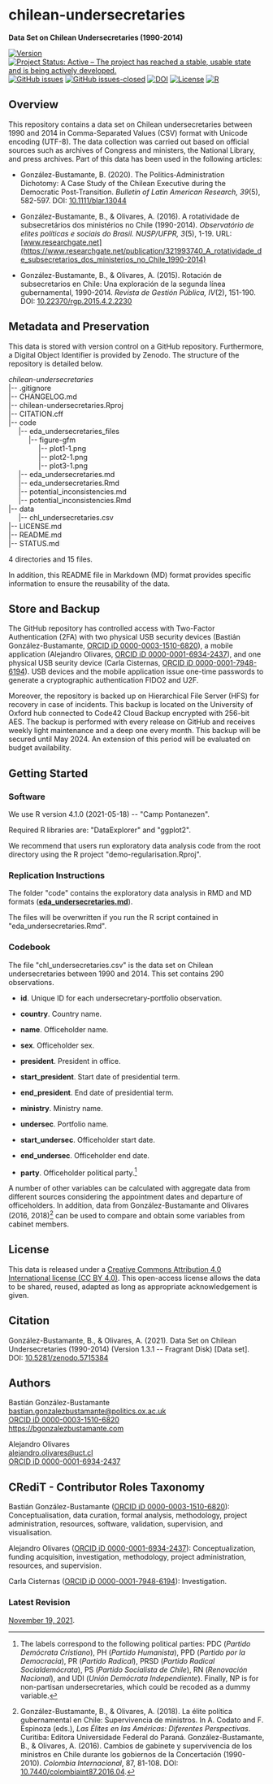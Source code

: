 # chilean-undersecretaries
**Data Set on Chilean Undersecretaries (1990-2014)**

[![Version](https://img.shields.io/badge/version-v1.3.1-blue.svg)](CHANGELOG.md) [![Project Status: Active – The project has reached a stable, usable state and is being actively developed.](https://www.repostatus.org/badges/latest/active.svg)](STATUS.md) [![GitHub issues](https://img.shields.io/github/issues/bgonzalezbustamante/chilean-undersecretaries.svg)](https://github.com/bgonzalezbustamante/chilean-undersecretaries/issues/) [![GitHub issues-closed](https://img.shields.io/github/issues-closed/bgonzalezbustamante/chilean-undersecretaries.svg)](https://github.com/bgonzalezbustamante/chilean-undersecretaries/issues?q=is%3Aissue+is%3Aclosed) [![DOI](https://zenodo.org/badge/428418754.svg)](https://zenodo.org/badge/latestdoi/428418754) [![License](https://img.shields.io/badge/license-CC--BY--4.0-black)](LICENSE.md) [![R](https://img.shields.io/badge/made%20with-R%20v4.1.0-1f425f.svg)](https://cran.r-project.org/)

## Overview

This repository contains a data set on Chilean undersecretaries between 1990 and 2014 in Comma-Separated Values (CSV) format with Unicode encoding (UTF-8). The data collection was carried out based on official sources such as archives of Congress and ministers, the National Library, and press archives. Part of this data has been used in the following articles:

- González-Bustamante, B. (2020). The Politics‐Administration Dichotomy: A Case Study of the Chilean Executive during the Democratic Post‐Transition. *Bulletin of Latin American Research, 39*(5), 582-597. DOI: [10.1111/blar.13044](https://doi.org/10.1111/blar.13044)

- González-Bustamante, B., & Olivares, A. (2016). A rotatividade de subsecretários dos ministérios no Chile (1990-2014). *Observatório de elites políticas e sociais do Brasil. NUSP/UFPR, 3*(5), 1-19. URL: [www.researchgate.net](https://www.researchgate.net/publication/321993740_A_rotatividade_de_subsecretarios_dos_ministerios_no_Chile_1990-2014)

- González-Bustamante, B., & Olivares, A. (2015). Rotación de subsecretarios en Chile: Una exploración de la segunda línea gubernamental, 1990-2014. *Revista de Gestión Pública, IV*(2), 151-190. DOI: [10.22370/rgp.2015.4.2.2230](https://doi.org/10.22370/rgp.2015.4.2.2230)

## Metadata and Preservation

This data is stored with version control on a GitHub repository. Furthermore, a Digital Object Identifier is provided by Zenodo. The structure of the repository is detailed below.

*chilean-undersecretaries* \
|-- .gitignore \
|-- CHANGELOG.md \
|-- chilean-undersecretaries.Rproj \
|-- CITATION.cff \
|-- code \
&nbsp;&nbsp;&nbsp;&nbsp;&nbsp;|-- eda_undersecretaries_files \
&nbsp;&nbsp;&nbsp;&nbsp;&nbsp;&nbsp;&nbsp;&nbsp;&nbsp;&nbsp;|-- figure-gfm \
&nbsp;&nbsp;&nbsp;&nbsp;&nbsp;&nbsp;&nbsp;&nbsp;&nbsp;&nbsp;&nbsp;&nbsp;&nbsp;&nbsp;&nbsp;|-- plot1-1.png \
&nbsp;&nbsp;&nbsp;&nbsp;&nbsp;&nbsp;&nbsp;&nbsp;&nbsp;&nbsp;&nbsp;&nbsp;&nbsp;&nbsp;&nbsp;|-- plot2-1.png \
&nbsp;&nbsp;&nbsp;&nbsp;&nbsp;&nbsp;&nbsp;&nbsp;&nbsp;&nbsp;&nbsp;&nbsp;&nbsp;&nbsp;&nbsp;|-- plot3-1.png \
&nbsp;&nbsp;&nbsp;&nbsp;&nbsp;|-- eda_undersecretaries.md \
&nbsp;&nbsp;&nbsp;&nbsp;&nbsp;|-- eda_undersecretaries.Rmd \
&nbsp;&nbsp;&nbsp;&nbsp;&nbsp;|-- potential_inconsistencies.md \
&nbsp;&nbsp;&nbsp;&nbsp;&nbsp;|-- potential_inconsistencies.Rmd \
|-- data \
&nbsp;&nbsp;&nbsp;&nbsp;&nbsp;|-- chl_undersecretaries.csv \
|-- LICENSE.md \
|-- README.md \
|-- STATUS.md

4 directories and 15 files.

In addition, this README file in Markdown (MD) format provides specific information to ensure the reusability of the data.

## Store and Backup

The GitHub repository has controlled access with Two-Factor Authentication (2FA) with two physical USB security devices (Bastián González-Bustamante, [ORCID iD 0000-0003-1510-6820](https://orcid.org/0000-0003-1510-6820)), a mobile application (Alejandro Olivares, [ORCID iD 0000-0001-6934-2437](https://orcid.org/0000-0001-6934-2437)), and one physical USB seurity device (Carla Cisternas, [ORCID iD 0000-0001-7948-6194](https://orcid.org/0000-0001-7948-6194)). USB devices and the mobile application issue one-time passwords to generate a cryptographic authentication FIDO2 and U2F.

Moreover, the repository is backed up on Hierarchical File Server (HFS) for recovery in case of incidents. This backup is located on the University of Oxford hub connected to Code42 Cloud Backup encrypted with 256-bit AES. The backup is performed with every release on GitHub and receives weekly light maintenance and a deep one every month. This backup will be secured until May 2024. An extension of this period will be evaluated on budget availability.

## Getting Started

### Software

We use R version 4.1.0 (2021-05-18) -- "Camp Pontanezen".

Required R libraries are: "DataExplorer" and "ggplot2".

We recommend that users run exploratory data analysis code from the root directory using the R project "demo-regularisation.Rproj".

### Replication Instructions

The folder "code" contains the exploratory data analysis in RMD and MD formats ([**eda_undersecretaries.md**](code/eda_undersecretaries.md)).

The files will be overwritten if you run the R script contained in "eda_undersecretaries.Rmd".

### Codebook

The file "chl_undersecretaries.csv" is the data set on Chilean undersecretaries between 1990 and 2014. This set contains 290 observations.

- **id**. Unique ID for each undersecretary-portfolio observation.

- **country**. Country name.

- **name**. Officeholder name.

- **sex**. Officeholder sex.

- **president**. President in office.

- **start_president**. Start date of presidential term.

- **end_president**. End date of presidential term.

- **ministry**. Ministry name.

- **undersec**. Portfolio name.

- **start_undersec**. Officeholder start date.

- **end_undersec**. Officeholder end date.

- **party**. Officeholder political party.[^1]

A number of other variables can be calculated with aggregate data from different sources considering the appointment dates and departure of officeholders. In addition, data from González-Bustamante and Olivares (2016, 2018)[^2] can be used to compare and obtain some variables from cabinet members.

## License

This data is released under a [Creative Commons Attribution 4.0 International license (CC BY 4.0)](LICENSE.md). This open-access license allows the data to be shared, reused, adapted as long as appropriate acknowledgement is given.

## Citation

González-Bustamante, B., & Olivares, A. (2021). Data Set on Chilean Undersecretaries (1990-2014) (Version 1.3.1 -- Fragrant Disk) [Data set]. DOI: [10.5281/zenodo.5715384](https://doi.org/10.5281/zenodo.5715384)

## Authors

Bastián González-Bustamante \
bastian.gonzalezbustamante@politics.ox.ac.uk \
[ORCID iD 0000-0003-1510-6820](https://orcid.org/0000-0003-1510-6820) \
https://bgonzalezbustamante.com 

Alejandro Olivares \
alejandro.olivares@uct.cl \
[ORCID iD 0000-0001-6934-2437](https://orcid.org/0000-0001-6934-2437)

## CRediT - Contributor Roles Taxonomy

Bastián González-Bustamante ([ORCID iD 0000-0003-1510-6820](https://orcid.org/0000-0003-1510-6820)): Conceptualisation, data curation, formal analysis, methodology, project administration, resources, software, validation, supervision, and visualisation.

Alejandro Olivares ([ORCID iD 0000-0001-6934-2437](https://orcid.org/0000-0001-6934-2437)): Conceptualization, funding acquisition, investigation, methodology, project administration, resources, and supervision.

Carla Cisternas ([ORCID iD 0000-0001-7948-6194](https://orcid.org/0000-0001-7948-6194)): Investigation.

### Latest Revision

[November 19, 2021](CHANGELOG.md).

[^1]: The labels correspond to the following political parties: PDC (*Partido Demócrata Cristiano*), PH (*Partido Humanista*), PPD (*Partido por la Democracia*), PR (*Partido Radical*), PRSD (*Partido Radical Socialdemócrata*), PS (*Partido Socialista de Chile*), RN (*Renovación Nacional*), and UDI (*Unión Demócrata Independiente*). Finally, NP is for non-partisan undersecretaries, which could be recoded as a dummy variable.
[^2]: González-Bustamante, B., & Olivares, A. (2018). La élite política gubernamental en Chile: Supervivencia de ministros. In A. Codato and F. Espinoza (eds.), *Las Élites en las Américas: Diferentes Perspectivas*. Curitiba: Editora Universidade Federal do Paraná. González-Bustamante, B., & Olivares, A. (2016). Cambios de gabinete y supervivencia de los ministros en Chile durante los gobiernos de la Concertación (1990-2010). *Colombia Internacional*, 87, 81-108. DOI: [10.7440/colombiaint87.2016.04](https://doi.org/10.7440/colombiaint87.2016.04).
